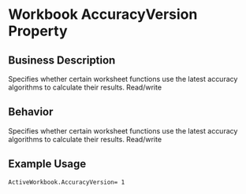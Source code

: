 # Workbook AccuracyVersion Property

## Business Description
Specifies whether certain worksheet functions use the latest accuracy algorithms to calculate their results. Read/write

## Behavior
Specifies whether certain worksheet functions use the latest accuracy algorithms to calculate their results. Read/write

## Example Usage
```vba
ActiveWorkbook.AccuracyVersion= 1
```